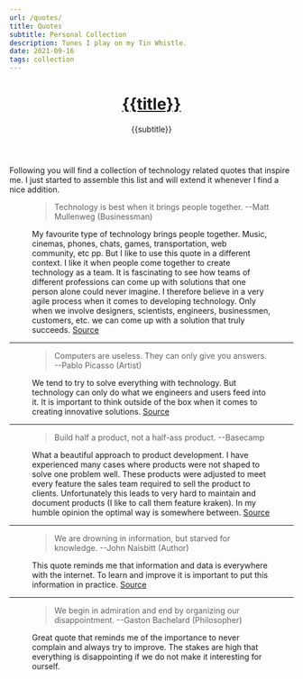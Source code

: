 ```yaml
---
url: /quotes/
title: Quotes
subtitle: Personal Collection
description: Tunes I play on my Tin Whistle.
date: 2021-09-16
tags: collection
---
```


<header>

# [{{title}}](/)

{{subtitle}}

</header><section>

Following you will find a collection of technology related quotes that inspire me. I just started to assemble this list and will extend it whenever I find a nice addition.

</section><section>

<figure>

> Technology is best when it brings people together.
> --Matt Mullenweg (Businessman)

<figcaption>

My favourite type of technology brings people together. Music, cinemas, phones, chats, games, transportation, web community, etc pp. But I like to use this quote in a different context. I like it when people come together to create technology as a team. It is fascinating to see how teams of different professions can come up with solutions that one person alone could never imagine. I therefore believe in a very agile process when it comes to developing technology. Only when we involve designers, scientists, engineers, businessmen, customers, etc. we can come up with a solution that truly succeeds. [Source](https://www.brainyquote.com/quotes/matt_mullenweg_541097)

</figcaption>

</figure>

</section>

---

<section>

<figure>

> Computers are useless. They can only give you answers.
> --Pablo Picasso (Artist)

<figcaption>

We tend to try to solve everything with technology. But technology can only do what we engineers and users feed into it. It is important to think outside of the box when it comes to creating innovative solutions. [Source](https://www.brainyquote.com/quotes/pablo_picasso_102018)

</figcaption>

</figure>

</section>

---

<section>

<figure>

> Build half a product, not a half-ass product.
> --Basecamp

<figcaption>

What a beautiful approach to product development. I have experienced many cases where products were not shaped to solve one problem well. These products were adjusted to meet every feature the sales team required to sell the product to clients. Unfortunately this leads to very hard to maintain and document products (I like to call them feature kraken). In my humble opinion the optimal way is somewhere between. [Source](https://basecamp.com/gettingreal/05.1-half-not-half-assed)

</figcaption>

</figure>

</section>

---

<section>

<figure>

> We are drowning in information, but starved for knowledge.
> --John Naisbitt (Author)

<figcaption>

This quote reminds me that information and data is everywhere with the internet. To learn and improve it is important to put this information in practice. [Source](https://www.brainyquote.com/quotes/john_naisbitt_382513)

</figcaption>

</figure>

</section>

---

<section>

<figure>

> We begin in admiration and end by organizing our disappointment.
> --Gaston Bachelard (Philosopher)

<figcaption>

Great quote that reminds me of the importance to never complain and always try to improve. The stakes are high that everything is disappointing if we do not make it interesting for ourself.

</figcaption>

</figure>

</section>
